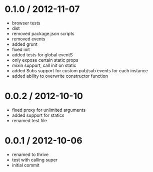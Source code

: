 
0.1.0 / 2012-11-07 
==================

  * browser tests
  * dist
  * removed package.json scripts
  * removed events
  * added grunt
  * fixed init
  * added tests for global eventS
  * only expose certain static props
  * mixin support, call init on static
  * added Subs support for custom pub/sub events for each instance
  * added ability to overwrite constructor function

0.0.2 / 2012-10-10 
==================

  * fixed proxy for unlimited arguments
  * added support for statics
  * renamed test file

0.0.1 / 2012-10-06 
==================

  * renamed to thrive
  * test with calling super
  * initial commit
